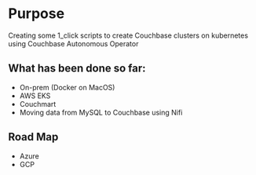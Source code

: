 # Purpose
Creating some 1_click scripts to create Couchbase clusters on kubernetes using Couchbase Autonomous Operator

## What has been done so far:
- On-prem (Docker on MacOS)
- AWS EKS
- Couchmart
- Moving data from MySQL to Couchbase using Nifi

## Road Map
- Azure
- GCP
